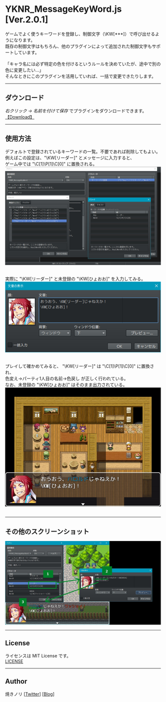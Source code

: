 # YKNR_MessageKeyWord.js [Ver.2.0.1]
ゲームでよく使うキーワードを登録し、制御文字（\KW[***]）で呼び出せるようになります。  
既存の制御文字はもちろん、他のプラグインによって追加された制御文字もサポートしています。  
<br>
「キャラ名には必ず特定の色を付けるというルールを決めていたが、途中で別の色に変更したい...」  
そんなときにこのプラグインを活用していれば、一括で変更できたりします。

---

<!-- ここからURL一覧 -->
[LICENSE]: ./LICENSE
[【Download】]: ./YKNR_MessageKeyWord.js
<!-- ここまでURL一覧 -->

## ダウンロード
*右クリック → 名前を付けて保存* でプラグインをダウンロードできます。  
[【Download】][]

---
## 使用方法
デフォルトで登録されているキーワードの一覧。不要であれば削除してもよい。  
例えばこの設定は、"\KW[リーダー]" とメッセージに入力すると、  
ゲーム中では "\C[1]\P[1]\C[0]" に置換される。  
![](./res/YKNR_MessageKeyWord_01.jpg)<br><br>

実際に "\KW[リーダー]" と未登録の "\KW[ひょおお]" を入力してみる。  
![](./res/YKNR_MessageKeyWord_02.jpg)<br><br>

プレイして確かめてみると、 "\KW[リーダー]" は "\C[1]\P[1]\C[0]" に置換され、  
色変え→パーティ1人目の名前→色戻し が正しく行われている。  
なお、未登録の "\KW[ひょおお]" はそのまま出力されている。
![](./res/YKNR_MessageKeyWord_03.jpg)<br><br>

---
## その他のスクリーンショット
![](./res/YKNR_MessageKeyWord_04.jpg)

---
## License
ライセンスは MIT License です。  
[LICENSE][]

---
## Author
焼きノリ
[[Twitter](https://twitter.com/Noritake0424)]
[[Blog](http://mata-tuku.ldblog.jp/)]
